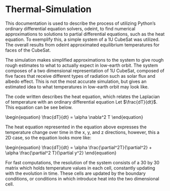 # Thermal-Simulation

This documentation is used to describe the process of utilizing Python’s ordinary differential equation solvers, odeint, 
to find numerical approximations to solutions to partial differential equations, such as the heat equation. To exemplify
this, a simple system of a 1U CubeSat was utilized. The overall results from odeint approximated equilibrium temperatures
for faces of the CubeSat.

The simulation makes simplified approximations to the system to give rough rough estimates to what to actually expect in
low-earth orbit. The system composes of a two dimensional representation of 1U CubeSat, composed of five faces that receive
different types of radiation such as solar flux and albedo effect. This is not the most accurate simulation, but gives an 
estimated idea to what temperatures in low-earth orbit may look like.

The code written describes the heat equation, which  relates the Laplacian of temperature with an ordinary differential 
equation Let $\frac{dT}{dt}$. This equation can be see below.

\begin{equation}
\frac{dT}{dt} = \alpha \nabla^2 T
\end{equation}

The heat equation represented in the equation above expresses the temperature change over time in the x, y, and z directions, 
however, this a 2D case, so the equation looks more like:

\begin{equation}
\frac{dT}{dt} = \alpha \frac{\partial^2T}{\partial^2} + \alpha \frac{\partial^2 T}{\partial y^2}
\end{equation}

For fast computations, the resolution of the system consists of a 30 by 30 matrix which holds temperature values in each cell, constantly
updating with the evolution in time. These cells are updated by the boundary conditions, or conditions in which introduce heat into the 
two dimensional cell. 
